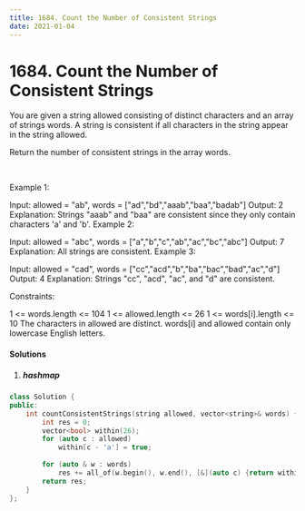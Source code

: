 ```yaml
---
title: 1684. Count the Number of Consistent Strings
date: 2021-01-04
---
```

# 1684. Count the Number of Consistent Strings
You are given a string allowed consisting of distinct characters and an array of strings words. A string is consistent if all characters in the string appear in the string allowed.

Return the number of consistent strings in the array words.

 

Example 1:

Input: allowed = "ab", words = ["ad","bd","aaab","baa","badab"]
Output: 2
Explanation: Strings "aaab" and "baa" are consistent since they only contain characters 'a' and 'b'.
Example 2:

Input: allowed = "abc", words = ["a","b","c","ab","ac","bc","abc"]
Output: 7
Explanation: All strings are consistent.
Example 3:

Input: allowed = "cad", words = ["cc","acd","b","ba","bac","bad","ac","d"]
Output: 4
Explanation: Strings "cc", "acd", "ac", and "d" are consistent.
 

Constraints:

1 <= words.length <= 104
1 <= allowed.length <= 26
1 <= words[i].length <= 10
The characters in allowed are distinct.
words[i] and allowed contain only lowercase English letters.


#### Solutions

1. ##### hashmap

```cpp
class Solution {
public:
    int countConsistentStrings(string allowed, vector<string>& words) {
        int res = 0;
        vector<bool> within(26);
        for (auto c : allowed)
            within[c - 'a'] = true;
        
        for (auto & w : words)
            res += all_of(w.begin(), w.end(), [&](auto c) {return within[c - 'a'];});
        return res;
    }
};
```